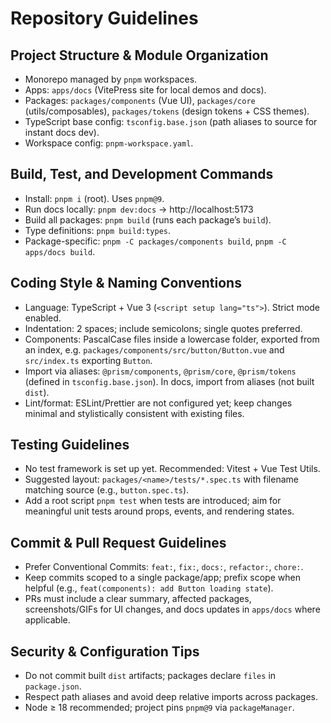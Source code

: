 # Repository Guidelines

## Project Structure & Module Organization

- Monorepo managed by `pnpm` workspaces.
- Apps: `apps/docs` (VitePress site for local demos and docs).
- Packages: `packages/components` (Vue UI), `packages/core` (utils/composables), `packages/tokens` (design tokens + CSS themes).
- TypeScript base config: `tsconfig.base.json` (path aliases to source for instant docs dev).
- Workspace config: `pnpm-workspace.yaml`.

## Build, Test, and Development Commands

- Install: `pnpm i` (root). Uses `pnpm@9`.
- Run docs locally: `pnpm dev:docs` → http://localhost:5173
- Build all packages: `pnpm build` (runs each package’s `build`).
- Type definitions: `pnpm build:types`.
- Package-specific: `pnpm -C packages/components build`, `pnpm -C apps/docs build`.

## Coding Style & Naming Conventions

- Language: TypeScript + Vue 3 (`<script setup lang="ts">`). Strict mode enabled.
- Indentation: 2 spaces; include semicolons; single quotes preferred.
- Components: PascalCase files inside a lowercase folder, exported from an index, e.g. `packages/components/src/button/Button.vue` and `src/index.ts` exporting `Button`.
- Import via aliases: `@prism/components`, `@prism/core`, `@prism/tokens` (defined in `tsconfig.base.json`). In docs, import from aliases (not built `dist`).
- Lint/format: ESLint/Prettier are not configured yet; keep changes minimal and stylistically consistent with existing files.

## Testing Guidelines

- No test framework is set up yet. Recommended: Vitest + Vue Test Utils.
- Suggested layout: `packages/<name>/tests/*.spec.ts` with filename matching source (e.g., `button.spec.ts`).
- Add a root script `pnpm test` when tests are introduced; aim for meaningful unit tests around props, events, and rendering states.

## Commit & Pull Request Guidelines

- Prefer Conventional Commits: `feat:`, `fix:`, `docs:`, `refactor:`, `chore:`.
- Keep commits scoped to a single package/app; prefix scope when helpful (e.g., `feat(components): add Button loading state`).
- PRs must include a clear summary, affected packages, screenshots/GIFs for UI changes, and docs updates in `apps/docs` where applicable.

## Security & Configuration Tips

- Do not commit built `dist` artifacts; packages declare `files` in `package.json`.
- Respect path aliases and avoid deep relative imports across packages.
- Node ≥ 18 recommended; project pins `pnpm@9` via `packageManager`.
